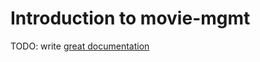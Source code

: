 # Introduction to movie-mgmt

TODO: write [great documentation](http://jacobian.org/writing/what-to-write/)
